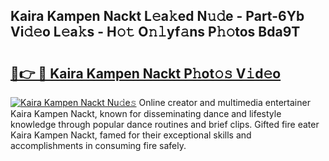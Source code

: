 ## Kaira Kampen Nackt L𝚎a𝚔ed N𝚞𝚍e - Part-6Yb Vi𝚍𝚎o L𝚎a𝚔s - H𝚘𝚝 O𝚗𝚕yf𝚊ns P𝚑𝚘tos Bda9T

# <h2><a href="http://kf81x8n.oniu.top/?m=Kaira+Kampen+Nackt">🔗👉 🔴 Kaira Kampen Nackt P𝚑ot𝚘𝚜 V𝚒d𝚎o</a></h2>

[![Kaira Kampen Nackt Nu𝚍e𝚜](https://i.imgur.com/0qMVB7G.gif)](http://kf81x8n.oniu.top/?m=Kaira+Kampen+Nackt)
Online creator and multimedia entertainer Kaira Kampen Nackt, known for disseminating dance and lifestyle knowledge through popular dance routines and brief clips. Gifted fire eater Kaira Kampen Nackt, famed for their exceptional skills and accomplishments in consuming fire safely.  
